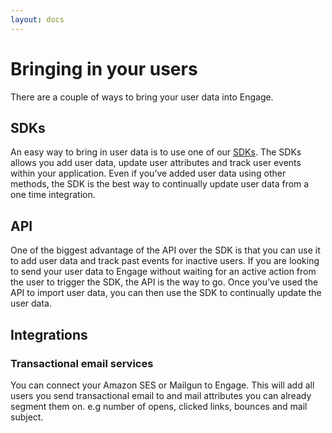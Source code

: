 ```yaml
---
layout: docs
---
```

# Bringing in your users

There are a couple of ways to bring your user data into Engage. 

## SDKs
An easy way to bring in user data is to use one of our [SDKs](/docs/sdks). The SDKs allows you add user data, update user attributes and track user events within your application. Even if you’ve added user data using other methods, the SDK is the best way to continually update user data from a one time integration.

## API
One of the biggest advantage of the API over the SDK is that you can use it to add user data and track past events for inactive users. If you are looking to send your user data to Engage without waiting for an active action from the user to trigger the SDK, the API is the way to go. Once you’ve used the API to import user data, you can then use the SDK to continually update the user data.

## Integrations
### Transactional email services
You can connect your Amazon SES or Mailgun to Engage. This will add all users you send transactional email to and mail attributes you can already segment them on. e.g number of opens, clicked links, bounces and mail subject. 
